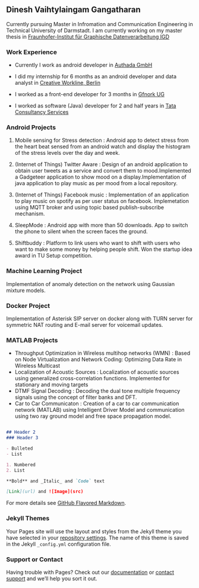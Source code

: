 



## Dinesh Vaihtylaingam Gangatharan

Currently pursuing Master in Infromation and Communication Engineering in Technical University of Darmstadt. I am currently working on my master thesis in [Fraunhofer-Institut für Graphische Datenverarbeitung IGD](http://www-old.igd.fraunhofer.de/)

### Work Experience

- Currently I work as android developer in [Authada GmbH](https://authada.de/de)

- I did my internship for 6 months as an android developer and data analyst in [Creative Workline, Berlin](http://www.creativeworkline.com/)

- I worked as a front-end developer for 3 months in [Gfnork UG](https://gfnork.de/)

- I worked as software (Java) developer for 2 and half years in [Tata Consultancy Services](http://www.tcs.com/pages/default.aspx)

### Android Projects

1. Mobile sensing for Stress detection : Android app to detect stress from the heart beat sensed from an android watch and display the histogram of the stress levels over the day and week.

2. (Internet of Things) Twitter Aware : Design of an android application to obtain user tweets as a service and convert them to mood.Implemented a Gadgeteer application to show mood on a display.Implementation of java application to play music as per mood from a local repository. 

3. (Internet of Things) Facebook music :  Implementation of an application to play music on spotify as per user status on facebook. Implemetation using MQTT broker and using topic based publish-subscribe mechanism.

4. SleepMode : Android app with more than 50 downloads. App to switch the phone to silent when the screen faces the ground.

5. Shiftbuddy : Platform to link users who want to shift with users who want to make some money by helping people shift. Won the startup idea award in TU Setup competition.

### Machine Learning Project 

Implementation of anomaly detection on the network using Gaussian mixture models.

### Docker Project 

Implementation of Asterisk SIP server on docker along with TURN server for symmetric NAT routing and E-mail server for voicemail updates.

### MATLAB Projects

- Throughput Optimization in Wireless multihop networks (WMN) : Based on Node Virtualization and Network Coding: Optimizing Data Rate in Wireless Multicast
- Localization of Acoustic Sources : Localization of acoustic sources using generalized cross-correlation functions. Implemented for stationary and moving targets 
- DTMF Signal Decoding : Decoding the dual tone multiple frequency signals using the concept of filter banks and DFT.
- Car to Car Communicaton : Creation of a car to car communication network (MATLAB) using Intelligent Driver Model and communication using two ray ground model and free space propagation model.

```markdown

## Header 2
### Header 3

- Bulleted
- List

1. Numbered
2. List

**Bold** and _Italic_ and `Code` text

[Link](url) and ![Image](src)
```

For more details see [GitHub Flavored Markdown](https://guides.github.com/features/mastering-markdown/).

### Jekyll Themes

Your Pages site will use the layout and styles from the Jekyll theme you have selected in your [repository settings](https://github.com/dineshvg/dineshvg.github.io/settings). The name of this theme is saved in the Jekyll `_config.yml` configuration file.

### Support or Contact

Having trouble with Pages? Check out our [documentation](https://help.github.com/categories/github-pages-basics/) or [contact support](https://github.com/contact) and we’ll help you sort it out.
